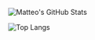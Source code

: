 ![Matteo's GitHub Stats](https://github-readme-stats.vercel.app/api?username=ammlyy&show_icons=true&theme=radical&count_private=true)

![Top Langs](https://github-readme-stats.vercel.app/api/top-langs/?username=ammlyy&langs_count=3)
